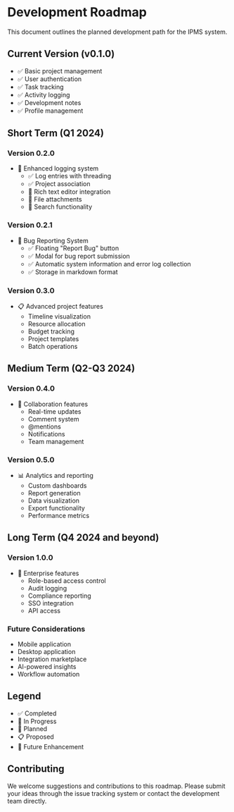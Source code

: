 # Development Roadmap

This document outlines the planned development path for the IPMS system.

## Current Version (v0.1.0)
- ✅ Basic project management
- ✅ User authentication
- ✅ Task tracking
- ✅ Activity logging
- ✅ Development notes
- ✅ Profile management

## Short Term (Q1 2024)

### Version 0.2.0
- 🚧 Enhanced logging system
  - ✅ Log entries with threading
  - ✅ Project association
  - 🔄 Rich text editor integration
  - 🔄 File attachments
  - 🔄 Search functionality

### Version 0.2.1
- 🐛 Bug Reporting System
  - ✅ Floating "Report Bug" button
  - ✅ Modal for bug report submission
  - ✅ Automatic system information and error log collection
  - ✅ Storage in markdown format

### Version 0.3.0
- 📋 Advanced project features
  - Timeline visualization
  - Resource allocation
  - Budget tracking
  - Project templates
  - Batch operations

## Medium Term (Q2-Q3 2024)

### Version 0.4.0
- 🔄 Collaboration features
  - Real-time updates
  - Comment system
  - @mentions
  - Notifications
  - Team management

### Version 0.5.0
- 📊 Analytics and reporting
  - Custom dashboards
  - Report generation
  - Data visualization
  - Export functionality
  - Performance metrics

## Long Term (Q4 2024 and beyond)

### Version 1.0.0
- 🌟 Enterprise features
  - Role-based access control
  - Audit logging
  - Compliance reporting
  - SSO integration
  - API access

### Future Considerations
- Mobile application
- Desktop application
- Integration marketplace
- AI-powered insights
- Workflow automation

## Legend
- ✅ Completed
- 🚧 In Progress
- 🔄 Planned
- 📋 Proposed
- 🌟 Future Enhancement

## Contributing
We welcome suggestions and contributions to this roadmap. Please submit your ideas through the issue tracking system or contact the development team directly.
